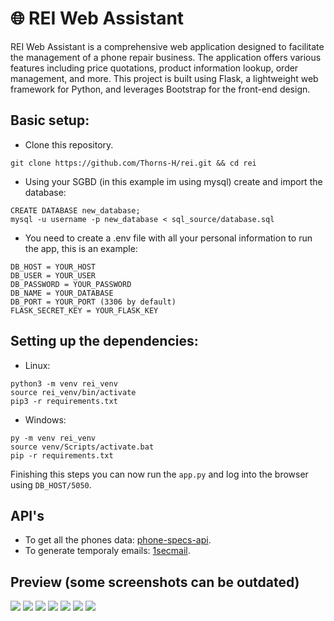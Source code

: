 # 🌐 REI Web Assistant

REI Web Assistant is a comprehensive web application designed to facilitate the management of a phone repair business. The application offers various features including price quotations, 
product information lookup, order management, and more. This project is built using Flask, a lightweight web framework for Python, and leverages Bootstrap for the front-end design.

## Basic setup:

* Clone this repository.
```
git clone https://github.com/Thorns-H/rei.git && cd rei
```
* Using your SGBD (in this example im using mysql) create and import the database:
```
CREATE DATABASE new_database;
mysql -u username -p new_database < sql_source/database.sql
```
* You need to create a .env file with all your personal information to run the app, this is an example:
```
DB_HOST = YOUR_HOST
DB_USER = YOUR_USER
DB_PASSWORD = YOUR_PASSWORD
DB_NAME = YOUR_DATABASE
DB_PORT = YOUR_PORT (3306 by default)
FLASK_SECRET_KEY = YOUR_FLASK_KEY
```
## Setting up the dependencies:

* Linux:
```
python3 -m venv rei_venv
source rei_venv/bin/activate
pip3 -r requirements.txt
```
* Windows:
```
py -m venv rei_venv
source venv/Scripts/activate.bat
pip -r requirements.txt
```

Finishing this steps you can now run the `app.py` and log into the browser using `DB_HOST/5050`.

## API's
* To get all the phones data: [phone-specs-api](https://github.com/azharimm/phone-specs-api).
* To generate temporaly emails: [1secmail](https://www.1secmail.com/api/).

## Preview (some screenshots can be outdated)
![](https://drive.google.com/uc?export=view&id=1AwbvBeaCfHdeYx7lDBseJF5FZLRMy1m1)
![](https://drive.google.com/uc?export=view&id=1gGshO7zAEBmmI5T7C2_860inx62_cipq)
![](https://drive.google.com/uc?export=view&id=10td2nPxjk7v4zZKUxUpLUOUZG-Ndg11o)
![](https://drive.google.com/uc?export=view&id=1TaNzcytM_TRgHZ7-pLKbQC8X7iRc5rFC)
![](https://drive.google.com/uc?export=view&id=1U1jox2g9mb6QkK2W_6PnRfgEYYvCFVip)
![](https://drive.google.com/uc?export=view&id=1PMhxMW0EQ2UuI1hFI0rqwgRUPrgAJPRf)
![](https://drive.google.com/uc?export=view&id=1mUI-g8n5yoCV1I6hVS-pHVqVDLSzj0-O)
